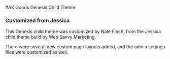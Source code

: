 #AK Goods Genesis Child Theme
### Customized from Jessica  

This Genesis child theme was customized by Nate Finch, from the Jessica child theme build by Web Savvy Marketing. 

There were several new custom page layouts added, and the admin settings files were customized as well. 
